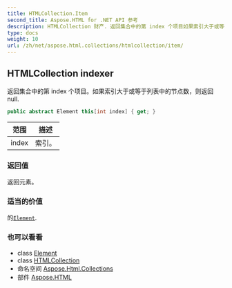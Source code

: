 ```yaml
---
title: HTMLCollection.Item
second_title: Aspose.HTML for .NET API 参考
description: HTMLCollection 财产. 返回集合中的第 index 个项目如果索引大于或等于列表中的节点数则返回 null.
type: docs
weight: 10
url: /zh/net/aspose.html.collections/htmlcollection/item/
---
```

## HTMLCollection indexer

返回集合中的第 index 个项目。如果索引大于或等于列表中的节点数，则返回 null.

```csharp
public abstract Element this[int index] { get; }
```

| 范围 | 描述 |
| --- | --- |
| index | 索引。 |

### 返回值

返回元素。

### 适当的价值

的[`Element`](../../../aspose.html.dom/element/).

### 也可以看看

* class [Element](../../../aspose.html.dom/element/)
* class [HTMLCollection](../)
* 命名空间 [Aspose.Html.Collections](../../htmlcollection/)
* 部件 [Aspose.HTML](../../../)


